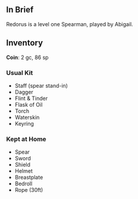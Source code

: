 
## In Brief

Redorus is a level one Spearman, played by Abigail.

## Inventory

**Coin**: 2 gc, 86 sp

### Usual Kit

* Staff (spear stand-in)
* Dagger
* Flint & Tinder
* Flask of Oil
* Torch
* Waterskin
* Keyring

### Kept at Home

* Spear
* Sword
* Shield
* Helmet
* Breastplate
* Bedroll
* Rope (30ft)

